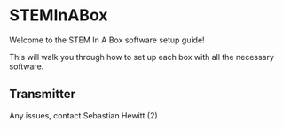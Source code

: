 # STEMInABox

Welcome to the STEM In A Box software setup guide!

This will walk you through how to set up each box with all the necessary software.

## Transmitter

Any issues, contact Sebastian Hewitt (2)

